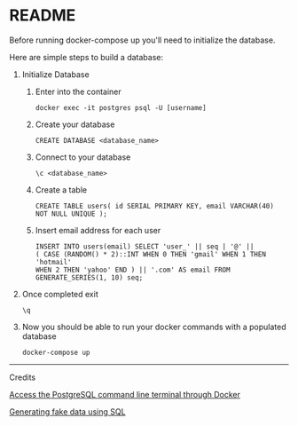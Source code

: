 # README
Before running docker-compose up you'll need to initialize the database.

Here are simple steps to build a database:

1. Initialize Database

    1. Enter into the container

        `docker exec -it postgres psql -U [username]`

    2. Create your database

        `CREATE DATABASE <database_name>`

    3. Connect to your database

        `\c <database_name>`

    4. Create a table

        `CREATE TABLE users( id SERIAL PRIMARY KEY, email VARCHAR(40) NOT NULL UNIQUE );`

    5. Insert email address for each user

        ```
        INSERT INTO users(email) SELECT 'user_' || seq | '@' || 
        ( CASE (RANDOM() * 2)::INT WHEN 0 THEN 'gmail' WHEN 1 THEN 'hotmail' 
        WHEN 2 THEN 'yahoo' END ) || '.com' AS email FROM GENERATE_SERIES(1, 10) seq;
        ```

2. Once completed exit
        
     `\q`

3. Now you should be able to run your docker commands with a populated database

    `docker-compose up`

------ 
Credits

[Access the PostgreSQL command line terminal through Docker](https://github.com/Radu-Raicea/Dockerized-Flask/wiki/%5BDocker%5D-Access-the-PostgreSQL-command-line-terminal-through-Docker)

[Generating fake data using SQL](https://vnegrisolo.github.io/postgresql/generate-fake-data-using-sql)